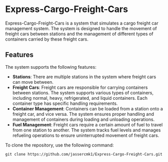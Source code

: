 # Express-Cargo-Freight-Cars

Express-Cargo-Freight-Cars is a system that simulates a cargo freight car management system. The system is designed to handle the movement of freight cars between stations and the management of different types of containers carried by these freight cars.

## Features

The system supports the following features:

- **Stations**: There are multiple stations in the system where freight cars can move between.
- **Freight Cars**: Freight cars are responsible for carrying containers between stations. The system supports various types of containers, including normal, heavy, refrigerated, and liquid containers. Each container type has specific handling requirements.
- **Container Management**: Containers can be loaded from a station onto a freight car, and vice versa. The system ensures proper handling and management of containers during loading and unloading operations.
- **Fuel Management**: Freight cars require a certain amount of fuel to travel from one station to another. The system tracks fuel levels and manages refueling operations to ensure uninterrupted movement of freight cars.

To clone the repository, use the following command:

```
git clone https://github.com/jassercmk1/Express-Cargo-Freight-Cars.git
```
